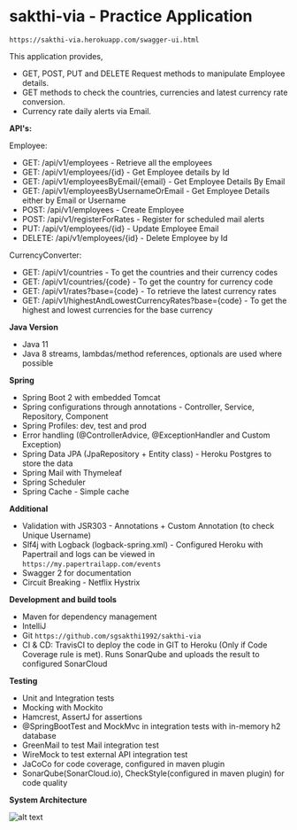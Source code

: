 # sakthi-via - Practice Application

`https://sakthi-via.herokuapp.com/swagger-ui.html`

This application provides,
* GET, POST, PUT and DELETE Request methods to manipulate Employee details.
* GET methods to check the countries, currencies and latest currency rate conversion.
* Currency rate daily alerts via Email.

**API's:**

Employee:
* GET: /api/v1/employees - Retrieve all the employees
* GET: /api/v1/employees/{id} - Get Employee details by Id
* GET: /api/v1/employeesByEmail/{email} - Get Employee Details By Email
* GET: /api/v1/employeesByUsernameOrEmail - Get Employee Details either by Email or Username
* POST: /api/v1/employees - Create Employee
* POST: /api/v1/registerForRates - Register for scheduled mail alerts
* PUT: /api/v1/employees/{id} - Update Employee Email
* DELETE: /api/v1/employees/{id} - Delete Employee by Id

CurrencyConverter:
* GET: /api/v1/countries - To get the countries and their currency codes
* GET: /api/v1/countries/{code} - To get the country for currency code
* GET: /api/v1/rates?base={code} - To retrieve the latest currency rates
* GET: /api/v1/highestAndLowestCurrencyRates?base={code} - To get the highest and lowest currencies for the base currency

**Java Version**
* Java 11
* Java 8 streams, lambdas/method references, optionals are used where possible

**Spring**
* Spring Boot 2 with embedded Tomcat
* Spring configurations through annotations - Controller, Service, Repository, Component
* Spring Profiles: dev, test and prod
* Error handling (@ControllerAdvice, @ExceptionHandler and Custom Exception)
* Spring Data JPA (JpaRepository + Entity class) - Heroku Postgres to store the data
* Spring Mail with Thymeleaf
* Spring Scheduler
* Spring Cache - Simple cache

**Additional**
* Validation with JSR303 - Annotations + Custom Annotation (to check Unique Username)
* Slf4j with Logback (logback-spring.xml) - Configured Heroku with Papertrail and logs can be viewed in `https://my.papertrailapp.com/events` 
* Swagger 2 for documentation
* Circuit Breaking - Netflix Hystrix

**Development and build tools**
* Maven for dependency management
* IntelliJ
* Git `https://github.com/sgsakthi1992/sakthi-via`
* CI & CD: TravisCI to deploy the code in GIT to Heroku (Only if Code Coverage rule is met). Runs SonarQube and uploads the result to configured SonarCloud

**Testing**
* Unit and Integration tests
* Mocking with Mockito
* Hamcrest, AssertJ for assertions
* @SpringBootTest and MockMvc in integration tests with in-memory h2 database
* GreenMail to test Mail integration test
* WireMock to test external API integration test
* JaCoCo for code coverage, configured in maven plugin
* SonarQube(SonarCloud.io), CheckStyle(configured in maven plugin) for code quality

**System Architecture**

![alt text](https://raw.githubusercontent.com/sgsakthi1992/sakthi-via/master/plantUml/system_diagram.png)